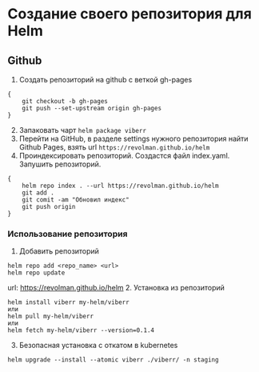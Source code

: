 # Создание своего репозитория для Helm

## Github
1. Создать репозиторий на github с веткой gh-pages
```
{
    git checkout -b gh-pages
    git push --set-upstream origin gh-pages
}
```
2. Запаковать чарт
```helm package viberr```
3. Перейти на GitHub, в разделе settings нужного репозитория найти Github Pages, взять url
```https://revolman.github.io/helm```
4. Проиндексировать репозиторий. Cоздастся файл index.yaml. Запушить репозиторий.
```
{
    helm repo index . --url https://revolman.github.io/helm
    git add .
    git comit -am "Обновил индекс"
    git push origin
}
```
### Использование репозитория
1. Добавить репозиторий
```
helm repo add <repo_name> <url>
helm repo update
```
url: https://revolman.github.io/helm
2. Установка из репозиторий
```
helm install viberr my-helm/viberr
или
helm pull my-helm/viberr
или
helm fetch my-helm/viberr --version=0.1.4
```
3. Безопасная установка с откатом в kubernetes
```
helm upgrade --install --atomic viberr ./viberr/ -n staging
```